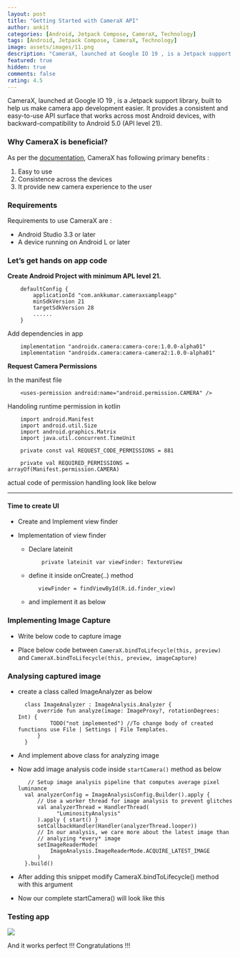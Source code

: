 ```yaml
---
layout: post
title: "Getting Started with CameraX API"
author: ankit
categories: [Android, Jetpack Compose, CameraX, Technology]
tags: [Android, Jetpack Compose, CameraX, Technology]
image: assets/images/11.png
description: "CameraX, launched at Google IO 19 , is a Jetpack support library, built to help us make camera app development easier. It provides a consistent and easy-to-use API surface that works across most Android devices, with backward-compatibility to Android 5.0 (API level 21)."
featured: true
hidden: true
comments: false
rating: 4.5
---
```


CameraX, launched at Google IO 19 , is a Jetpack support library, built to help us make camera app development easier. It provides a consistent and easy-to-use API surface that works across most Android devices, with backward-compatibility to Android 5.0 (API level 21).

### Why CameraX is beneficial?

As per the [documentation](https://developer.android.com/training/camerax#primary), CameraX has following primary benefits :

1. Easy to use
2. Consistence across the devices
3. It provide new camera experience to the user

### Requirements

Requirements to use CameraX are :

- Android Studio 3.3 or later
- A device running on Android L or later

### Let’s get hands on app code

**Create Android Project with minimum APL level 21.**

```
    defaultConfig {
        applicationId "com.ankkumar.cameraxsampleapp"
        minSdkVersion 21
        targetSdkVersion 28
        ......
    }
```

Add dependencies in app

```
    implementation "androidx.camera:camera-core:1.0.0-alpha01"
    implementation "androidx.camera:camera-camera2:1.0.0-alpha01"
```

**Request Camera Permissions**

In the manifest file

```
    <uses-permission android:name="android.permission.CAMERA" />
```

Handoling runtime permission in kotlin

```
    import android.Manifest
    import android.util.Size
    import android.graphics.Matrix
    import java.util.concurrent.TimeUnit

    private const val REQUEST_CODE_PERMISSIONS = 881

    private val REQUIRED_PERMISSIONS = arrayOf(Manifest.permission.CAMERA)
```

actual code of permission handling look like below

<script src="https://gist.github.com/AnkitDroidGit/132ef18e5760d202e43513b55e2488c7.js"></script>

---

#### Time to create UI

- Create and Implement view finder

<script src="https://gist.github.com/AnkitDroidGit/e8207c26817774fdb20af611fdf9ed29.js"></script>

- Implementation of view finder

  - Declare lateinit

    ```
        private lateinit var viewFinder: TextureView
    ```

  - define it inside onCreate(..) method
    ```
       viewFinder = findViewById(R.id.finder_view)
    ```
  - and implement it as below

    <script src="https://gist.github.com/AnkitDroidGit/b691aef48268d2f7cafd787bcf8c60de.js"></script>

### Implementing Image Capture

- Write below code to capture image
    <script src="https://gist.github.com/AnkitDroidGit/11555201e33e8b74eda1e757685aeb71.js"></script>

- Place below code between `CameraX.bindToLifecycle(this, preview)` and `CameraX.bindToLifecycle(this, preview, imageCapture)`
    <script src="https://gist.github.com/AnkitDroidGit/7976120ebcfeefaef55bb73e05bc420b.js"></script>

### Analysing captured image

- create a class called ImageAnalyzer as below

  ```
    class ImageAnalyzer : ImageAnalysis.Analyzer {
        override fun analyze(image: ImageProxy?, rotationDegrees: Int) {
            TODO("not implemented") //To change body of created functions use File | Settings | File Templates.
        }
    }
  ```

- And implement above class for analyzing image
    <script src="https://gist.github.com/AnkitDroidGit/77c87e7d35f22621063f5f9213c5353d.js"></script>
- Now add image analysis code inside `startCamera()` method as below
  ```
     // Setup image analysis pipeline that computes average pixel luminance
    val analyzerConfig = ImageAnalysisConfig.Builder().apply {
        // Use a worker thread for image analysis to prevent glitches
        val analyzerThread = HandlerThread(
              "LuminosityAnalysis"
        ).apply { start() }
        setCallbackHandler(Handler(analyzerThread.looper))
        // In our analysis, we care more about the latest image than
        // analyzing *every* image
        setImageReaderMode(
            ImageAnalysis.ImageReaderMode.ACQUIRE_LATEST_IMAGE
        )
    }.build()
  ```
- After adding this snippet modify CameraX.bindToLifecycle() method with this argument
- Now our complete startCamera() will look like this
    <script src="https://gist.github.com/AnkitDroidGit/de4d7bb7c453a9e1fecec162cfb071f6.js"></script>

### Testing app

![](../../assets/images/post/test_camera_x.png)

And it works perfect !!!
Congratulations !!!
